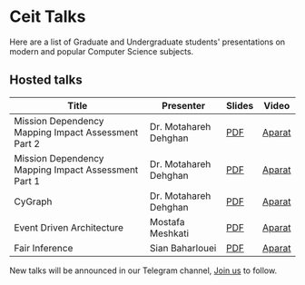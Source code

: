 # Ceit Talks

Here are a list of Graduate and Undergraduate students' presentations on modern and popular Computer Science subjects.

## Hosted talks

| Title                                               | Presenter             | Slides                                                                                                               | Video                                                    |
| --------------------------------------------------- | --------------------- | -------------------------------------------------------------------------------------------------------------------- | -------------------------------------------------------- |
| Mission Dependency Mapping Impact Assessment Part 2 | Dr. Motahareh Dehghan | [PDF](https://github.com/CEIT-SSC/Talks/blob/master/slides/Mission%20Dependency%20Mapping%20Impact%20Assessment.pdf) | [Aparat](https://aparat.com/v/RFKhw)                     |
| Mission Dependency Mapping Impact Assessment Part 1 | Dr. Motahareh Dehghan | [PDF](https://github.com/CEIT-SSC/Talks/blob/master/slides/Mission%20Dependency%20Mapping%20Impact%20Assessment.pdf) | [Aparat](https://aparat.com/v/j4wL6)                     |
| CyGraph                                             | Dr. Motahareh Dehghan | [PDF](https://github.com/CEIT-SSC/Talks/blob/master/slides/cygraph.pdf)                                              | [Aparat](https://www.aparat.com/v/cTA7P?playlist=682772) |
| Event Driven Architecture                           | Mostafa Meshkati      | [PDF](https://github.com/CEIT-SSC/Talks/blob/master/slides/event-driven.pdf)                                         | [Aparat](https://www.aparat.com/v/YyL8Q)                 |
| Fair Inference                                      | Sian Baharlouei       | [PDF](https://github.com/CEIT-SSC/Talks/blob/master/slides/Renyi%20Fair%20Inference.pdf)                             | [Aparat](https://www.aparat.com/v/AZdaW)                 |

New talks will be announced in our Telegram channel, [Join us](https://t.me/ceit_ssc) to follow.
